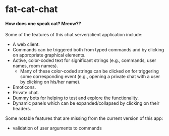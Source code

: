 # fat-cat-chat

#### How does one speak cat? Mreow??

Some of the features of this chat server/client application include:

- A web client.
- Commands can be triggered both from typed commands and by clicking on appropriate graphical elements.
- Active, color-coded text for significant strings (e.g., commands, user names, room names).
    - Many of these color-coded strings can be clicked on for triggering some corresponding event (e.g., opening a private chat with a user by clicking on his/her name).
- Emoticons.
- Private chat.
- Dummy bots for helping to test and explore the functionality.
- Dynamic panels which can be expanded/collapsed by clicking on their headers.

Some notable features that are missing from the current version of this app:

- validation of user arguments to commands
